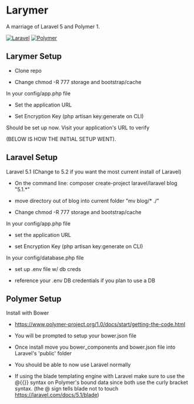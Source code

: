 # Larymer
A marriage of Laravel 5 and Polymer 1.

[![Laravel](https://laravel.com/assets/img/laravel-logo.png)](https://github.com/laravel/laravel)
[![Polymer](https://www.polymer-project.org/images/logos/lockup.svg)](https://github.com/Polymer/polymer)

## Larymer Setup

- Clone repo

- Change chmod -R 777 storage and bootstrap/cache

In your config/app.php file

- Set the application URL

- Set Encryption Key (php artisan key:generate on CLI)

Should be set up now. Visit your application's URL to verify


(BELOW IS HOW THE INITIAL SETUP WENT).

## Laravel Setup

Laravel 5.1 (Change to 5.2 if you want the most current install of Laravel)

- On the command line: composer create-project laravel/laravel blog "5.1.*"

- move directory out of blog into current folder "mv blog/* ./" 

- Change chmod -R 777 storage and bootstrap/cache

In your config/app.php file

- set the application URL

- set Encryption Key (php artisan key:generate on CLI)

In your config/database.php file

- set up .env file w/ db creds

- reference your .env DB credentials if you plan to use a DB

## Polymer Setup

Install with Bower

- https://www.polymer-project.org/1.0/docs/start/getting-the-code.html

- You will be prompted to setup your bower.json file

- Once install move you bower_components and bower.json file into Laravel's 'public' folder

- You should be able to now use Laravel normally

- If using the blade templating engine with Laravel make sure to use the @{{}} syntax on Polymer's bound data since both use the curly bracket syntax. (the @ sign tells blade not to touch https://laravel.com/docs/5.1/blade)